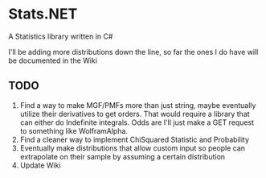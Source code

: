 # Stats.NET
A Statistics library written in C#

I'll be adding more distributions down the line, so far the ones I do have will be documented in the Wiki

## TODO
1) Find a way to make MGF/PMFs more than just string, maybe eventually utilize their derivatives to get orders. That would require a library that can either do Indefinite integrals. Odds are I'll just make a GET request to something like WolframAlpha.
2) Find a cleaner way to implement ChiSquared Statistic and Probability
3) Eventually make distributions that allow custom input so people can extrapolate on their sample by assuming a certain distribution
4) Update Wiki
